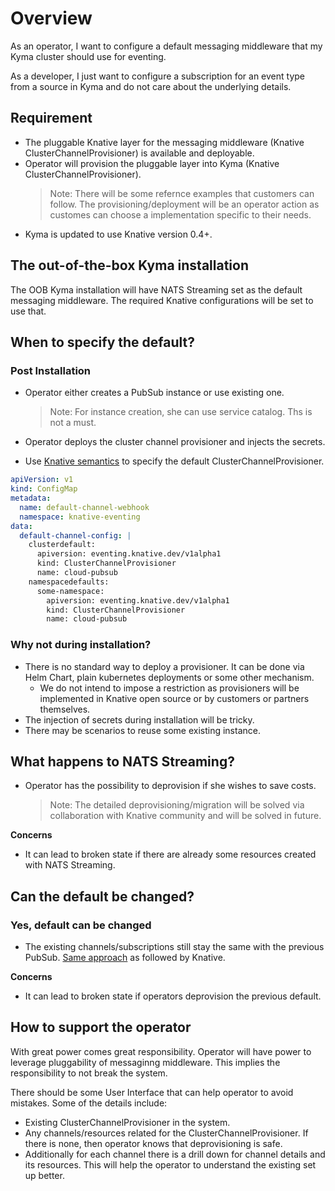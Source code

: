 # Overview

As an operator, I want to configure a default messaging middleware that my Kyma cluster should use for eventing.

As a developer, I just want to configure a subscription for an event type from a source in Kyma and do not care about the underlying details.

## Requirement

* The pluggable Knative layer for the messaging middleware (Knative ClusterChannelProvisioner) is available and deployable.
* Operator will provision the pluggable layer into Kyma (Knative ClusterChannelProvisioner).
  > Note: There will be some refernce examples that customers can follow. The provisioning/deployment will be an operator action as customes can choose a implementation specific to their needs.
* Kyma is updated to use Knative version 0.4+.

## The out-of-the-box Kyma installation

The OOB Kyma installation will have NATS Streaming set as the default messaging middleware. The required Knative configurations will be set to use that.

## When to specify the default?

### Post Installation

* Operator either creates a PubSub instance or use existing one.

  >Note: For instance creation, she can use service catalog. Ths is not a must.

* Operator deploys the cluster channel provisioner and injects the secrets.

* Use [Knative semantics](https://github.com/knative/docs/blob/master/eventing/channels/default-channels.md#setting-the-default-channel-configuration) to specify the default ClusterChannelProvisioner.

```yaml
apiVersion: v1
kind: ConfigMap
metadata:
  name: default-channel-webhook
  namespace: knative-eventing
data:
  default-channel-config: |
    clusterdefault:
      apiversion: eventing.knative.dev/v1alpha1
      kind: ClusterChannelProvisioner
      name: cloud-pubsub
    namespacedefaults:
      some-namespace:
        apiversion: eventing.knative.dev/v1alpha1
        kind: ClusterChannelProvisioner
        name: cloud-pubsub
```

### Why not during installation?

* There is no standard way to deploy a provisioner. It can be done via Helm Chart, plain kubernetes deployments or some other mechanism. 
  * We do not intend to impose a restriction as provisioners will be implemented in Knative open source or by customers or partners themselves.
* The injection of secrets during installation will be tricky.
* There may be scenarios to reuse some existing instance.

## What happens to NATS Streaming?

* Operator has the possibility to deprovision if she wishes to save costs. 
  >Note: The detailed deprovisioning/migration will be solved via collaboration with Knative community and will be solved in future.

**Concerns**

* It can lead to broken state if there are already some resources created with NATS Streaming.

## Can the default be changed?

### Yes, default can be changed

* The existing channels/subscriptions still stay the same with the previous PubSub. [Same approach](https://github.com/knative/docs/blob/master/eventing/channels/default-channels.md#caveats-1) as followed by Knative.

**Concerns**

* It can lead to broken state if operators deprovision the previous default.

## How to support the operator

With great power comes great responsibility. Operator will have power to leverage pluggability of messaginng middleware. This implies the responsibility to not break the system.

There should be some User Interface that can help operator to avoid mistakes. Some of the details include:

* Existing ClusterChannelProvisioner in the system.
* Any channels/resources related for the ClusterChannelProvisioner. If there is none, then operator knows that deprovisioning is safe.
* Additionally for each channel there is a drill down for channel details and its resources. This will help the operator to understand the existing set up better.
